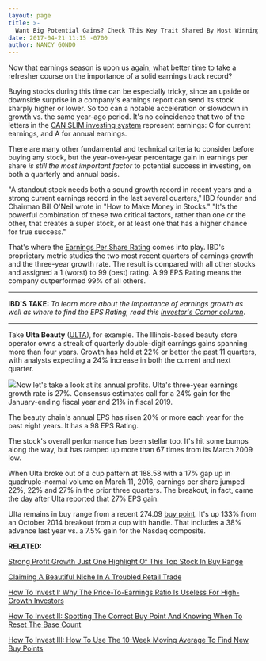 ```yaml
---
layout: page
title: >-
  Want Big Potential Gains? Check This Key Trait Shared By Most Winning Stocks
date: 2017-04-21 11:15 -0700
author: NANCY GONDO
---
```





Now that earnings season is upon us again, what better time to take a refresher course on the importance of a solid earnings track record?


Buying stocks during this time can be especially tricky, since an upside or downside surprise in a company's earnings report can send its stock sharply higher or lower. So too can a notable acceleration or slowdown in growth vs. the same year-ago period. It's no coincidence that two of the letters in the [CAN SLIM investing system](https://www.investors.com/ibd-university/can-slim/) represent earnings: C for current earnings, and A for annual earnings.


There are many other fundamental and technical criteria to consider before buying any stock, but the year-over-year percentage gain in earnings per share *is still the most important factor* to potential success in investing, on both a quarterly and annual basis.


"A standout stock needs both a sound growth record in recent years and a strong current earnings record in the last several quarters," IBD founder and Chairman Bill O'Neil wrote in "How to Make Money in Stocks." "It's the powerful combination of these two critical factors, rather than one or the other, that creates a super stock, or at least one that has a higher chance for true success."


That's where the [Earnings Per Share Rating](https://www.investors.com/ibd-university/find-evaluate-stocks/exclusive-ratings/) comes into play. IBD's proprietary metric studies the two most recent quarters of earnings growth and the three-year growth rate. The result is compared with all other stocks and assigned a 1 (worst) to 99 (best) rating. A 99 EPS Rating means the company outperformed 99% of all others.




---


**IBD'S TAKE:** *To learn more about the importance of earnings growth as well as where to find the EPS Rating, read this [Investor's Corner column](https://www.investors.com/how-to-invest/investors-corner/is-growth-story-intact-check-quarterly-annual-estimates/)*.




---


Take **Ulta Beauty** ([ULTA](https://research.investors.com/quote.aspx?symbol=ULTA)), for example. The Illinois-based beauty store operator owns a streak of quarterly double-digit earnings gains spanning more than four years. Growth has held at 22% or better the past 11 quarters, with analysts expecting a 24% increase in both the current and next quarter.


![](https://www.investors.com/wp-content/uploads/2017/04/IC_ulta_042417-1024x550.png)Now let's take a look at its annual profits. Ulta's three-year earnings growth rate is 27%. Consensus estimates call for a 24% gain for the January-ending fiscal year and 21% in fiscal 2019.


The beauty chain's annual EPS has risen 20% or more each year for the past eight years. It has a 98 EPS Rating.


The stock's overall performance has been stellar too. It's hit some bumps along the way, but has ramped up more than 67 times from its March 2009 low.


When Ulta broke out of a cup pattern at 188.58 with a 17% gap up in quadruple-normal volume on March 11, 2016, earnings per share jumped 22%, 22% and 27% in the prior three quarters. The breakout, in fact, came the day after Ulta reported that 27% EPS gain.


Ulta remains in buy range from a recent 274.09 [buy point](https://www.investors.com/ibd-university/how-to-buy/when-to-buy/). It's up 133% from an October 2014 breakout from a cup with handle. That includes a 38% advance last year vs. a 7.5% gain for the Nasdaq composite.


**RELATED:**


[Strong Profit Growth Just One Highlight Of This Top Stock In Buy Range](https://www.investors.com/stock-lists/sector-leaders/strong-profit-growth-just-one-highlight-of-this-top-stock-in-buy-range/) 


[Claiming A Beautiful Niche In A Troubled Retail Trade](https://www.investors.com/stock-lists/sector-leaders/claiming-a-beautiful-niche-in-a-troubled-retail-trade/)


[How To Invest I: Why The Price-To-Earnings Ratio Is Useless For High-Growth Investors](https://www.investors.com/how-to-invest/investors-corner/why-the-price-earnings-ratio-is-a-useless-stock-indicator/)


[How To Invest II: Spotting The Correct Buy Point And Knowing When To Reset The Base Count](https://www.investors.com/how-to-invest/investors-corner/a-chinese-educator-imparts-wisdom-as-well-as-profit/)


[How To Invest III: How To Use The 10-Week Moving Average To Find New Buy Points](https://www.investors.com/how-to-invest/investors-corner/why-you-should-add-the-10-week-pullback-to-your-playbook/)




